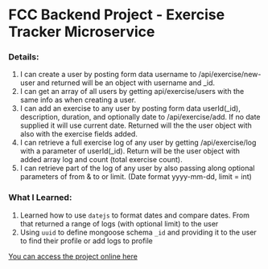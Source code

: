 # FCC Backend Project - Exercise Tracker Microservice

### Details:
1. I can create a user by posting form data username to /api/exercise/new-user and returned will be an object with username and _id.
2. I can get an array of all users by getting api/exercise/users with the same info as when creating a user.
3. I can add an exercise to any user by posting form data userId(_id), description, duration, and optionally date to /api/exercise/add. If  no date supplied it will use current date. Returned will the the user object with also with the exercise fields added.
4. I can retrieve a full exercise log of any user by getting /api/exercise/log with a parameter of userId(_id). Return will be the user object with added array log and count (total exercise count).
5. I can retrieve part of the log of any user by also passing along optional parameters of from & to or limit. (Date format yyyy-mm-dd, limit = int)

### What I Learned:
1. Learned how to use `datejs` to format dates and compare dates. From that returned a range of logs (with optional limit) to the user
2. Using `uuid` to define mongoose schema `_id` and providing it to the user to find their profile or add logs to profile

[You can access the project online here](https://desert-ophthalmologist.glitch.me/)
